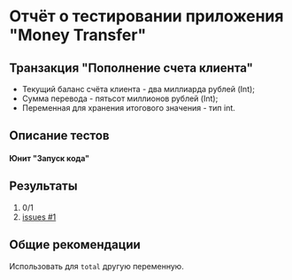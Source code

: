 # Отчёт о тестировании приложения "Money Transfer"

## Транзакция "Пополнение счета клиента"

* Текущий баланс счёта клиента - два миллиарда рублей (Int);
* Сумма перевода - пятьсот миллионов рублей (Int);
* Переменная для хранения итогового значения - тип int.

## Описание тестов

#### Юнит "Запуск кода"

## Результаты

1. 0/1
2. [issues #1](https://github.com/BulygaDenis/javaHW1_3/issues/1)

## Общие рекомендации

Использовать для `total` другую переменную.
